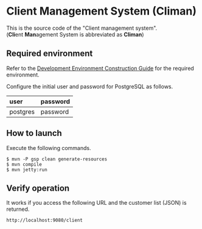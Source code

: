 # Client Management System (Climan)

This is the source code of the "Client management system".  
(**Cli**ent **Man**agement System is abbreviated as **Climan**)

## Required environment

Refer to the [Development Environment Construction Guide](../../Sample_Project_Development_Guide/PGUT_Phase/Development_environment_construction_guide.md) for the required environment.

Configure the initial user and password for PostgreSQL as follows.

| user     | password|
|:---------|:--------|
| postgres | password|


## How to launch

Execute the following commands.

```
$ mvn -P gsp clean generate-resources
$ mvn compile
$ mvn jetty:run
```

## Verify operation

It works if you access the following URL and the customer list (JSON) is returned.

```
http://localhost:9080/client
```